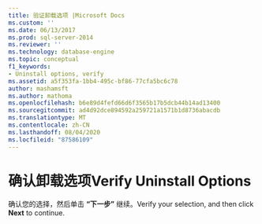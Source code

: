 ```yaml
---
title: 验证卸载选项 |Microsoft Docs
ms.custom: ''
ms.date: 06/13/2017
ms.prod: sql-server-2014
ms.reviewer: ''
ms.technology: database-engine
ms.topic: conceptual
f1_keywords:
- Uninstall options, verify
ms.assetid: a5f353fa-1bb4-495c-bf86-77cfa5bc6c78
author: mashamsft
ms.author: mathoma
ms.openlocfilehash: b6e89d4fefd66d6f3565b17b5dcb44b14ad13400
ms.sourcegitcommit: ad4d92dce894592a259721a1571b1d8736abacdb
ms.translationtype: MT
ms.contentlocale: zh-CN
ms.lasthandoff: 08/04/2020
ms.locfileid: "87586109"
---
```

# <a name="verify-uninstall-options"></a><span data-ttu-id="bfc2e-102">确认卸载选项</span><span class="sxs-lookup"><span data-stu-id="bfc2e-102">Verify Uninstall Options</span></span>
  <span data-ttu-id="bfc2e-103">确认您的选择，然后单击 **“下一步”** 继续。</span><span class="sxs-lookup"><span data-stu-id="bfc2e-103">Verify your selection, and then click **Next** to continue.</span></span>  
  
  
